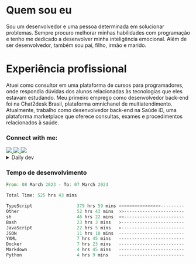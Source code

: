 # Quem sou eu
Sou um desenvolvedor e uma pessoa determinada em solucionar problemas. Sempre procuro melhorar minhas habilidades com programação e tenho me dedicado a desenvolver minha inteligência emocional. Além de ser desenvolvedor, também sou pai, filho, irmão e marido.

# Experiência profissional
Atuei como consultor em uma plataforma de cursos para programadores, onde respondia dúvidas dos alunos relacionadas às tecnologias que eles estavam estudando.
Meu primeiro emprego como desenvolvedor back-end foi na Chat2desk Brasil, plataforma omnichanel de multiatendimento.
Atualmente, trabalho como desenvolvedor back-end na Saúde iD, uma plataforma marketplace que oferece consultas, exames e procedimentos relacionados à saúde.

### Connect with me:
<a href="https://www.linkedin.com/in/theusmoreira" target="_blank" >
<img src="https://img.shields.io/badge/linkedin-%230077B5.svg?&style=for-the-badge&logo=linkedin&logoColor=white ">
</a>
<a href="https://www.instagram.com/matheus.s.moreira/" target="_blank">
<img src="https://img.shields.io/badge/instagram-%23E4405F.svg?&style=for-the-badge&logo=instagram&logoColor=white">
</a>
<a href="mailto:matheussm301@gmail.com"  target="_blank">
<img src="https://img.shields.io/badge/gmail-%23E4405F.svg?&style=for-the-badge&logo=gmail&logoColor=white">
</a>


<details>
  <summary>Daily dev </summary>
<p>
  <a href="https://app.daily.dev/matheussantos"><img src="https://github.com/matheus-santos-moreira/matheus-santos-moreira/blob/master/devcard.svg" width="200" alt="Matheus Santos's Dev Card"/></a>
 </p>
</details>

<h3>Tempo de desenvolvimento</h3>

<!--START_SECTION:waka-->

```rust
From: 08 March 2023 - To: 07 March 2024

Total Time: 525 hrs 43 mins

TypeScript                 379 hrs 59 mins >>>>>>>>>>>>>>>>---------   65.69 %
Other                      52 hrs 43 mins  >>-----------------------   09.12 %
sh                         46 hrs 22 mins  >>-----------------------   08.02 %
Bash                       23 hrs 3 mins   >------------------------   03.99 %
JavaScript                 22 hrs 5 mins   >------------------------   03.82 %
JSON                       11 hrs 10 mins  -------------------------   01.93 %
YAML                       7 hrs 45 mins   -------------------------   01.34 %
Docker                     7 hrs 23 mins   -------------------------   01.28 %
Markdown                   4 hrs 45 mins   -------------------------   00.82 %
Python                     4 hrs 9 mins    -------------------------   00.72 %
```

<!--END_SECTION:waka-->
